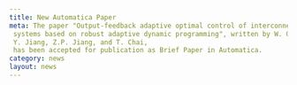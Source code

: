 ```yaml
---
title: New Automatica Paper
meta: The paper "Output-feedback adaptive optimal control of interconnected
 systems based on robust adaptive dynamic programming", written by W. Gao,
 Y. Jiang, Z.P. Jiang, and T. Chai,
 has been accepted for publication as Brief Paper in Automatica.
category: news
layout: news
---
```

